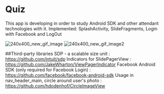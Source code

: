 # Quiz
This app is developing in order to study Android SDK and other attendant technologies with it.
Implemented: SplashActivity, SlideFragments, Login with Facebook and LogOut

![240x400_new_gif_image](https://cloud.githubusercontent.com/assets/12153363/18530016/24a6336c-7ad8-11e6-8911-e3d6c93f4f33.gif)
![240x400_new_gif_image2](https://cloud.githubusercontent.com/assets/12153363/18530180/f659cbbc-7ad8-11e6-95f9-c8fa63d5f42b.gif)

##Third-party libraries
    SDP - a scalable size unit : https://github.com/intuit/sdp
    Indicators for SlidePagerView :  https://github.com/JakeWharton/ViewPagerIndicator
    Facebook Android SDK (only required for Facebook Login) : https://github.com/facebook/facebook-android-sdk
    Usage in nav_header_main, circle around user's photo : https://github.com/hdodenhof/CircleImageView
    
   


